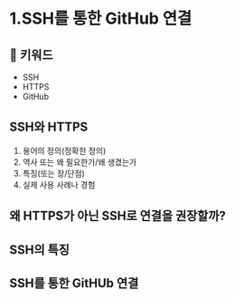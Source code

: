 # 1.SSH를 통한 GitHub 연결

## :whale2: 키워드

* SSH
* HTTPS
* GitHub

## SSH와 HTTPS

1. 용어의 정의(정확한 정의)
2. 역사 또는 왜 필요한가/왜 생겼는가
3. 특징(또는 장/단점)
4. 실제 사용 사례나 경험

## 왜 HTTPS가 아닌 SSH로 연결을 권장할까?

## SSH의 특징

## SSH를 통한 GitHUb 연결
